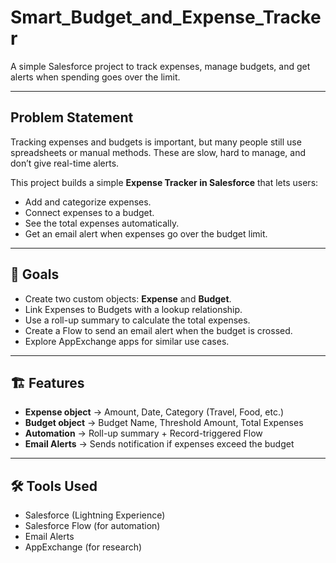 # Smart_Budget_and_Expense_Tracker
A simple Salesforce project to track expenses, manage budgets, and get alerts when spending goes over the limit.

---------------------------------------------------------------------------------------------------------------------------------------------------------------------------------------------------------------------

##  Problem Statement
Tracking expenses and budgets is important, but many people still use spreadsheets or manual methods. These are slow, hard to manage, and don’t give real-time alerts.  

This project builds a simple **Expense Tracker in Salesforce** that lets users:  
- Add and categorize expenses.  
- Connect expenses to a budget.  
- See the total expenses automatically.  
- Get an email alert when expenses go over the budget limit.  

---------------------------------------------------------------------------------------------------------------------------------------------------------------------------------------------------------------------

## 🎯 Goals
- Create two custom objects: **Expense** and **Budget**.  
- Link Expenses to Budgets with a lookup relationship.  
- Use a roll-up summary to calculate the total expenses.  
- Create a Flow to send an email alert when the budget is crossed.  
- Explore AppExchange apps for similar use cases.  

---------------------------------------------------------------------------------------------------------------------------------------------------------------------------------------------------------------------

## 🏗️ Features
- **Expense object** → Amount, Date, Category (Travel, Food, etc.)  
- **Budget object** → Budget Name, Threshold Amount, Total Expenses  
- **Automation** → Roll-up summary + Record-triggered Flow  
- **Email Alerts** → Sends notification if expenses exceed the budget  

---------------------------------------------------------------------------------------------------------------------------------------------------------------------------------------------------------------------


## 🛠️ Tools Used
- Salesforce (Lightning Experience)  
- Salesforce Flow (for automation)  
- Email Alerts  
- AppExchange (for research)  

